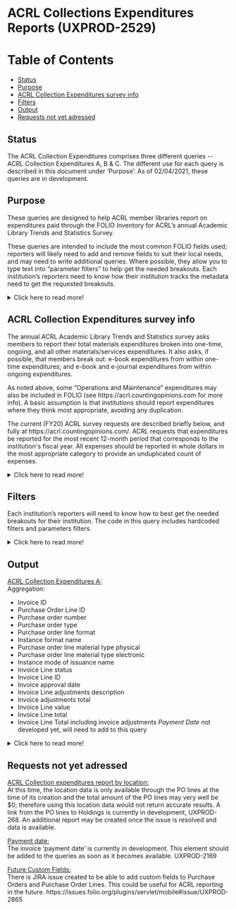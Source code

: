 # ACRL Collections Expenditures Reports  (UXPROD-2529)

Table of Contents
=================

  * [Status](#status)
  * [Purpose](#purpose)
  * [ACRL Collection Expenditures survey info](#survey)
  * [Filters](#filters)
  * [Output](#output)
  * [Requests not yet adressed](#requests)


## Status <a name="status"></a>
The ACRL Collection Expenditures comprises three different queries -- ACRL Collection Expenditures A, B & C. The different use for each query is described in this document under ‘Purpose’. As of 02/04/2021, these queries are in development. 

## Purpose <a name="purpose"></a>
These queries are designed to help ACRL member libraries report on expenditures paid through the FOLIO Inventory for ACRL’s annual Academic Library Trends and Statistics Survey. 
<p>
These queries are intended to include the most common FOLIO fields used; reporters will likely need to add and remove fields to suit their local needs, and may need to write additional queries.  Where possible, they allow you to type text into “parameter filters” to help get the needed breakouts. Each institution’s reporters need to know how their institution tracks the metadata need to get the requested breakouts.  

<details>
  <summary markdown="span">Click here to read more!</summary>  
  <br>
<p>
 Most expenditures tracked in library management systems are for materials or materials-related services.  However, some institutions might report some expenditures tracked in the FOLIO Inventory in ACRL’s “Operations and Maintenance Expenses.”  Likewise, what institutions choose to include in ACRL’s “all other materials/services” may also vary.  So, each reporter will need to know how expenditures are handled at their institution. 
 <p>
  In FOLIO, only payments made at the Invoice Line level can be assigned a bibliographic format and order type through their corresponding purchase order lines.  However, FOLIO allows institutions to also make payment adjustments at the Invoice level.  For example, some may pay for shipping costs only at the Invoice level.  This report is broken into three parts to help address these differences.  Part C provides data for invoice adjustments made directly at the Invoice level that are ‘Not prorated’ and are ‘In addition to’ the Invoice Lines total.  Part B provides payments made at the Invoice Line level, excluding any adjustments made directly at the Invoice level that are not prorated.  Part A provides a total of both, prorating any ‘un-prorated’ Invoice adjustment amount and distributing it to each Invoice Line based on the ratio of each Invoice Line amount in relation to the Invoice Lines total amount, per invoice. If an institution wants to break out service costs to be reported in “all other materials/services” or in “operations and maintenance expenses” (e.g., ill costs, shipping of binding), and it tracks those expenses by fund (either at the invoice or the PO line level), the institution will need to build and run a separate query to isolate those costs, and remove them from the appropriate totals.
 <p> 
<ins>ACRL Collection Expenditures A:</ins>
<p>
This query reports on all FOLIO inventory expenditures, including un-prorated adjustments made at the Invoice level.  Expenditures are broken down by Invoice Lines. The needed totals will be calculated by exporting your results to Excel or by using any other reporting tools of your choice, like Tableau. Adjustments at the Invoice level that are "Prorated" are applied to Invoice Lines by the system. The prorate field specifies how the adjustment should be distributed.
 <P>
 The Invoice adjustments that are "Not prorated" and "In addition to" are in addition to the Invoice Lines total. In this case, the Invoice adjustment is added to each Invoice Lines based on its ratio in relation to the Invoice Lines total amount. (See above)
  <p>
 For example, if an invoice adjustment is for shipping and is ‘Not Prorated’ and is ‘In addition to’, the cost will be distributed to each Invoice Line according to the ratio calculated. Therefore, the amount included in the report will include the amount for shipping. If your institution is recording shipping separately as an invoice adjustment and you do not want to include this invoice adjustment to your PO costs, then the option would be to record the adjustment as ‘Not prorated’ and ‘In addition to’ and use the ACRL Collection Expenditures B and the ACRL Collection Expenditures C jointly to get the totals need.   
<br>
<p>
<ins>ACRL Collection Expenditures B:</ins>
This query provides a total amount of material expenditures, broken down by Invoice Lines. The overall total will be calculated by adding all Invoice Lines together. The needed totals will be calculated by exporting your results to Excel or by using any other reporting tools of your choice, like Tableau.  Please note that it does not include any adjustments made at the Invoice level coded as “Not prorated” and “In addition to”. If one wants to get the total of Invoice Lines plus the total of all invoice adjustments, then the ACRL Collection Expenditures B should be run jointly with ACRL Collection Expenditures C.  
<br>
<p>
 <ins>ACRL Collection Expenditures C:</ins>
This query will return all adjustments added at the Invoice Level that are and coded as “Not prorated,” and the relation to total is “In addition to”. The needed totals will be calculated by exporting your results to excel or by using any other reporting tools of your choice, like Tableau.  As mentioned earlier, the ACRL Collection Expenditure B can be used in conjunction with the ACRL Collection Expenditures C to provide the total amount of material spent but keeping the invoice adjustments that are ‘Not prorated’ and ‘In addition to’ separate from the Invoice Lines total, meaning not added to the overall PO cost.
 <br>
 <h4>Relevant LDP/FOLIO documentation:</h4> 
 
 * API reference documentation for all modules located at:  https://dev.folio.org/reference/api/
 * Schema Spy has visual representation of tables at https://glintcore.net:8443/ldp/schemaspy/public/relationships.html
 * FOLIO raml parser: https://docs.google.com/spreadsheets/d/1m_Cq_GmZX37gJPEjVWt9eOLXskUjSLUb-8KapWj0SIw/edit#gid=24879874
 * Inventory Beta - Metadata Elements (being kept up to date by Charlotte): https://docs.google.com/spreadsheets/d/1RCZyXUA5rK47wZqfFPbiRM0xnw8WnMCcmlttT7B3VlI/edit#gid=952741439
 * LDP table relationships: https://glintcore.net:8443/ldp/schemaspy/public/relationships.html
 <p>
 The most current U.S. Association of College & Research Libraries (ACRL) survey documentation is available here: https://acrl.countingopinions.com/  Earlier documentation is available here: https://acrl.countingopinions.com/index.php?page_id=5

 <p> 
 </details>

 ## ACRL Collection Expenditures survey info<a name="survey"></a>
<p>
 The annual ACRL Academic Library Trends and Statistics survey asks members to report their total materials expenditures broken into one-time, ongoing, and all other materials/services expenditures.  It also asks, if possible, that members break out: e-book expenditures from within one-time expenditures; and e-book and e-journal expenditures from within ongoing expenditures.
 <p>
  As noted above, some “Operations and Maintenance” expenditures may also be included in FOLIO (see https://acrl.countingopinions.com for more info).  A basic assumption is that institutions should report expenditures where they think most appropriate, avoiding any duplication.
  <p>
 The current (FY20) ACRL survey requests are described briefly below, and fully at https://acrl.countingopinions.com/. ACRL requests that expenditures be reported for the most recent 12-month period that corresponds to the institution's fiscal year. All expenses should be reported in whole dollars in the most appropriate category to provide an unduplicated count of expenses. 
   
<details>
  <summary markdown="span">Click here to read more!</summary>  
  <br>
   <p>   
   
 
| Material/Services expenses  | Additional information |
| ------------- | ------------- |
| One-time purchase of books, serial backfiles, and other materials  | Include: onetime purchases of books, serials, and all other materials (electronic or 	physical, including locally held e-resources), purchased on a one-time basis.<br>Exclude: expenses for computer software used to support library operations or to link to external networks, and anything purchased on a subscription basis.
| E-books (20a)<br> (if available)<br> (subset of above): | Include:  expenditures for any e-books purchased on a one-time basis, including e-books purchases triggered through a PDA or DDA program. <br>Exclude: ongoing subscriptions to e-book packages; and deposit account money that hasn’t been expended yet.|
| Ongoing commitments to subscriptions:  | Include: expenses for ongoing commitments for all formats, including serials and any other items committed to annually, including annual electronic platform or access 	fees. Expenditures for standing orders if possible.  |
| E-books (21a)<br> (if available)<br>(subset of above):| Include: ongoing subscriptions to ebook packages; include annual fees for e-book 	platforms  |
| E-journals 21b <br> (if available)<br>(subset of above)::  | Include: expenses for e-journals purchased in an ongoing basis   | 
| All other material/services cost  | ACRL is not fully prescriptive about what should be included in the category “all other materials/services expenditures”; it only indicates what these expenditures “may” include.  This is possibly because it may not be easy for members to break out these costs.  It may also be because some institutions do not consider the expenditures ACRL recommends as materials expenditures, but as other operating expenditures; and following local procedures, institutions may need or want to include them as other operating expenditures.  ACRL suggests that “all other materials/services” might include, e.g.: document delivery/interlibrary loan services; pay-per-view journal articles costs unless added to your collection; fees expended for short-term loans as part of a DDA or PDA programs; copyright fees and fees for database searches; and costs for bibliographic management systems (e.g., RefWorks).  See the ACRL documentation for more info.  Each institution will need to decide what is correct for them.  It is suggested data notes are provided if local practices differ. 

Note that the ACRL survey is aligned with the NCES Academic Library survey, so these measures can also be used for that survey.
<p>
ACRL requests that expenditures be reported for the most recent 12-month period that corresponds to the institution's fiscal year. All expenses should be reported in whole dollars in the most appropriate category to provide an unduplicated count of expenses. 
 <p>
   </details>
     <p>
 
  


## Filters <a name="filters"></a>
<p>
Each institution’s reporters will need to know how to best get the needed breakouts for their institution.  The code in this query includes hardcoded filters and parameters filters.
<details>
  <summary markdown="span">Click here to read more!</summary>  
   <h4>Hardcoded filters:</h4> 
 These are assumptions, located in the 'Where" clause.
 For this query, there is only one harcoded filter: Invoice lines with a status of ‘paid’
 <p>
  <h4>Parameter filters:</h4> 
 
 * Approval date: Select approval_date_start_date and approval_date_end_date (e.g., 2019-	01-01)
 * Payment Date (currently in development, should be added to these queries)
 * Order Type: Select “one-time” or “ongoing,” or leave blank for both
 * Order Format: Select “Electronic Resource,” “Physical Resource,” “P/E Mix” or leave 	blank for all)
 * Instance Format: Select e_resources vs physical. (eg. "computer-online resource" for electronic resources or "Physical Resource" for physical resources) 
 * Instance Mode of Issuance: Select “single unit”, “serial” etc.
 * Location: Location should be added later when a link will be created between Holdings and PO Lines.
 <p>
 
   </details>
 <p> 

## Output <a name="output"></a>
<ins>ACRL Collection Expenditures A:</ins>
<br>
 Aggregation:
 
* Invoice ID
* Purchase Order Line ID
* Purchase order number
* Purchase order type
* Purchase order line format
* Instance format name
* Purchase order line material type physical
* Purchase order line material type electronic
* Instance mode of issuance name
* Invoice Line status
* Invoice Line ID
* Invoice approval date
* Invoice Line adjustments description
* Invoice adjustments total
* Invoice Line value
* Invoice Line total
* Invoice Line Total including invoice adjustments
 *Payment Date* not developed yet, will need to add to this query 
<p> 
 <details>
  <summary markdown="span">Click here to read more!</summary>  
  <br>
  
 <p> 
<ins>ACRL Collection Expenditures B:</ins>
 <br>
 Aggregation:
 
* Invoice ID
* Purchase Order Line ID
* Purchase order number
* Purchase order type
* Purchase order line format
* Instance format name
* Purchase order line material type physical
* Purchase order line material type electronic
* Instance mode of issuance name
* Invoice Line status
* Invoice Line ID
* Invoice approval date
* Invoice Line adjustments description
* Invoice adjustments total
 *Payment Date* not developed yet, will need to add to this query  
 
 <ins>ACRL Collection Expenditures C:</ins>
<br>
Aggregation:
 
* Invoice ID
* Invoice adjustment prorate (not prorated)
* Invoice adjustment relation to totl (In addition to)
* Invoice adjustment description
* Invoice adjustments total amount
* Invoice Line value
* Invoice Line total
* Invoice Line Total including invoice adjustments
 *Payment Date* not developed yet, will need to add to this query 
 
 </details>

## Requests not yet adressed <a name="requests"></a>
<p>
 <ins>ACRL Collection expenditures report by location:</ins>
 <br>
At this time, the location data is only available through the PO lines at the time of its creation and the total amount of the PO lines may very well be $0; therefore using this location data would not return accurate results. A link from the PO lines to Holdings is currently in development, UXPROD-268. An additional report may be created once the issue is resolved and data is available.
<p>
 <ins>Payment date:</ins>
 <br>
The invoice ‘payment date’ is currently in development. This element should be added to the queries as soon as it becomes available. UXPROD-2169
<p>
 <ins>Future Custom Fields:</ins>
 <br>
There is JIRA issue created to be able to add custom fields to Purchase Orders and Purchase Order Lines. This could be useful for ACRL reporting in the future.
https://issues.folio.org/plugins/servlet/mobile#issue/UXPROD-2865

